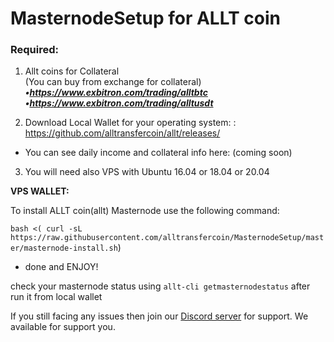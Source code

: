 # MasternodeSetup for ALLT coin

### Required:

1. Allt coins for Collateral <br>
(You can buy from exchange for collateral) <br>
***•https://www.exbitron.com/trading/alltbtc <br>*** 
***•https://www.exbitron.com/trading/alltusdt <br>***

2. Download Local Wallet for your operating system: : https://github.com/alltransfercoin/allt/releases/

- You can see daily income and collateral info here: (coming soon)

3. You will need also VPS with Ubuntu 16.04 or 18.04 or 20.04

**VPS WALLET:**

To install ALLT coin(allt) Masternode use the following command:

`bash <( curl -sL https://raw.githubusercontent.com/alltransfercoin/MasternodeSetup/master/masternode-install.sh`)

- done and ENJOY!

check your masternode status using `allt-cli getmasternodestatus` after run it from local wallet

If you still facing any issues then join our <a href="https://discordapp.com/invite/zZ6T8SSRZd">Discord server</a>  for support. We available for support you.
